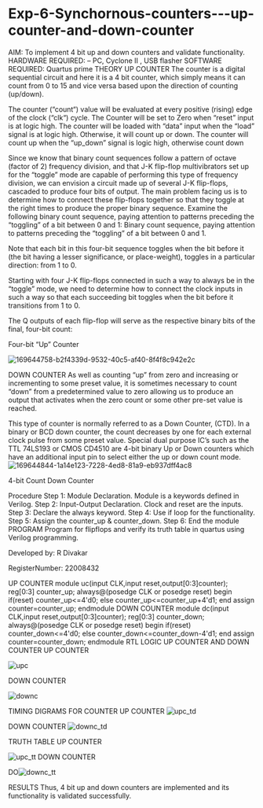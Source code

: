 # Exp-6-Synchornous-counters---up-counter-and-down-counter

AIM: To implement 4 bit up and down counters and validate functionality.
HARDWARE REQUIRED: – PC, Cyclone II , USB flasher
SOFTWARE REQUIRED: Quartus prime
THEORY
UP COUNTER
The counter is a digital sequential circuit and here it is a 4 bit counter, which simply means it can count from 0 to 15 and vice versa based upon the direction of counting (up/down).

The counter (“count“) value will be evaluated at every positive (rising) edge of the clock (“clk“) cycle. The Counter will be set to Zero when “reset” input is at logic high. The counter will be loaded with “data” input when the “load” signal is at logic high. Otherwise, it will count up or down. The counter will count up when the “up_down” signal is logic high, otherwise count down

Since we know that binary count sequences follow a pattern of octave (factor of 2) frequency division, and that J-K flip-flop multivibrators set up for the “toggle” mode are capable of performing this type of frequency division, we can envision a circuit made up of several J-K flip-flops, cascaded to produce four bits of output. The main problem facing us is to determine how to connect these flip-flops together so that they toggle at the right times to produce the proper binary sequence. Examine the following binary count sequence, paying attention to patterns preceding the “toggling” of a bit between 0 and 1: Binary count sequence, paying attention to patterns preceding the “toggling” of a bit between 0 and 1.

Note that each bit in this four-bit sequence toggles when the bit before it (the bit having a lesser significance, or place-weight), toggles in a particular direction: from 1 to 0.

Starting with four J-K flip-flops connected in such a way to always be in the “toggle” mode, we need to determine how to connect the clock inputs in such a way so that each succeeding bit toggles when the bit before it transitions from 1 to 0.

The Q outputs of each flip-flop will serve as the respective binary bits of the final, four-bit count:

Four-bit “Up” Counter 


![169644758-b2f4339d-9532-40c5-af40-8f4f8c942e2c](https://user-images.githubusercontent.com/121932143/214257096-5eac6356-1699-42b8-815c-5382697e51d5.png)


DOWN COUNTER
As well as counting “up” from zero and increasing or incrementing to some preset value, it is sometimes necessary to count “down” from a predetermined value to zero allowing us to produce an output that activates when the zero count or some other pre-set value is reached.

This type of counter is normally referred to as a Down Counter, (CTD). In a binary or BCD down counter, the count decreases by one for each external clock pulse from some preset value. Special dual purpose IC’s such as the TTL 74LS193 or CMOS CD4510 are 4-bit binary Up or Down counters which have an additional input pin to select either the up or down count mode. 
![169644844-1a14e123-7228-4ed8-81a9-eb937dff4ac8](https://user-images.githubusercontent.com/121932143/214257332-fe9b89f2-c896-4e8f-afda-ae4f73ef93dd.png)




4-bit Count Down Counter

Procedure
Step 1: Module Declaration. Module is a keywords defined in Verilog.
Step 2: Input-Output Declaration. Clock and reset are the inputs.
Step 3: Declare the always keyword.
Step 4: Use if loop for the functionality.
Step 5: Assign the counter_up & counter_down.
Step 6: End the module
PROGRAM
Program for flipflops and verify its truth table in quartus using Verilog programming.

Developed by: R Divakar

RegisterNumber: 22008432

UP COUNTER
module uc(input CLK,input reset,output[0:3]counter);
reg[0:3] counter_up;
always@(posedge CLK or posedge reset)
begin
if(reset)
counter_up<=4'd0;
else
counter_up<=counter_up+4'd1;
end
assign counter=counter_up;
endmodule
DOWN COUNTER
module dc(input CLK,input reset,output[0:3]counter);
reg[0:3] counter_down;
always@(posedge CLK or posedge reset)
begin
if(reset)
counter_down<=4'd0;
else
counter_down<=counter_down-4'd1;
end
assign counter=counter_down;
endmodule
RTL LOGIC UP COUNTER AND DOWN COUNTER
UP COUNTER


![upc](https://user-images.githubusercontent.com/121932143/214257548-82bb7e10-e62d-46f6-a7bc-67d5e2a0b9ed.png)

DOWN COUNTER

![downc](https://user-images.githubusercontent.com/121932143/214257600-3c81ff03-3393-44b9-afc3-874785b1f086.png)


TIMING DIGRAMS FOR COUNTER
UP COUNTER
![upc_td](https://user-images.githubusercontent.com/121932143/214257633-a195fcbe-f1c5-4505-b15c-b7bd762fbdb9.png)


DOWN COUNTER
![downc_td](https://user-images.githubusercontent.com/121932143/214257655-dc5c063b-3234-47b3-b8e7-f60330e9f739.png)


TRUTH TABLE
UP COUNTER


![upc_tt](https://user-images.githubusercontent.com/121932143/214257706-62a994de-99ab-4f28-ab97-37cb8523f8da.png)
DOWN COUNTER


DO![downc_tt](https://user-images.githubusercontent.com/121932143/214257736-2583eda6-cdea-4f83-a49e-434c6fcb96cb.png)

RESULTS
Thus, 4 bit up and down counters are implemented and its functionality is validated successfully.
